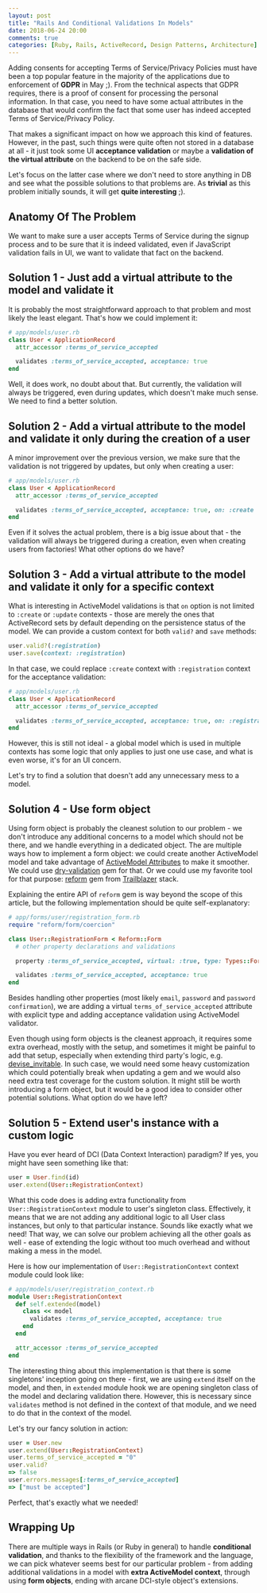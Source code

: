 ```yaml
---
layout: post
title: "Rails And Conditional Validations In Models"
date: 2018-06-24 20:00
comments: true
categories: [Ruby, Rails, ActiveRecord, Design Patterns, Architecture]
---
```


Adding consents for accepting Terms of Service/Privacy Policies must have been a top popular feature in the majority of the applications due to enforcement of **GDPR** in May ;). From the technical aspects that GDPR requires, there is a proof of consent for processing the personal information. In that case, you need to have some actual attributes in the database that would confirm the fact that some user has indeed accepted Terms of Service/Privacy Policy.

That makes a significant impact on how we approach this kind of features. However, in the past, such things were quite often not stored in a database at all - it just took some UI **acceptance validation** or maybe a **validation of the virtual attribute** on the backend to be on the safe side.

Let's focus on the latter case where we don't need to store anything in DB and see what the possible solutions to that problems are. As **trivial** as this problem initially sounds, it will get **quite interesting** ;).

<!--more-->

## Anatomy Of The Problem

We want to make sure a user accepts Terms of Service during the signup process and to be sure that it is indeed validated, even if JavaScript validation fails in UI, we want to validate that fact on the backend.

## Solution 1 - Just add a virtual attribute to the model and validate it

It is probably the most straightforward approach to that problem and most likely the least elegant. That's how we could implement it:

``` rb
# app/models/user.rb
class User < ApplicationRecord
  attr_accessor :terms_of_service_accepted

  validates :terms_of_service_accepted, acceptance: true
end
```

Well, it does work, no doubt about that. But currently, the validation will always be triggered, even during updates, which doesn't make much sense. We need to find a better solution.

## Solution 2 - Add a virtual attribute to the model and validate it only during the creation of a user

A minor improvement over the previous version, we make sure that the validation is not triggered by updates, but only when creating a user:

``` rb
# app/models/user.rb
class User < ApplicationRecord
  attr_accessor :terms_of_service_accepted

  validates :terms_of_service_accepted, acceptance: true, on: :create
end
```

Even if it solves the actual problem, there is a big issue about that - the validation will always be triggered during a creation, even when creating users from factories! What other options do we have?

## Solution 3 - Add a virtual attribute to the model and validate it only for a specific context

What is interesting in ActiveModel validations is that `on` option is not limited to `:create` or `:update` contexts - those are merely the ones that ActiveRecord sets by default depending on the persistence status of the model. We can provide a custom context for both `valid?` and `save` methods:

``` rb
user.valid?(:registration)
user.save(context: :registration)
```

In that case, we could replace `:create` context with `:registration` context for the acceptance validation:

``` rb
# app/models/user.rb
class User < ApplicationRecord
  attr_accessor :terms_of_service_accepted

  validates :terms_of_service_accepted, acceptance: true, on: :registration
end
```

However, this is still not ideal - a global model which is used in multiple contexts has some logic that only applies to just one use case, and what is even worse, it's for an UI concern.

Let's try to find a solution that doesn't add any unnecessary mess to a model.

## Solution 4 - Use form object

Using form object is probably the cleanest solution to our problem - we don't introduce any additional concerns to a model which should not be there, and we handle everything in a dedicated object. The are multiple ways how to implement a form object: we could create another ActiveModel model and take advantage of [ActiveModel Attributes](https://github.com/Azdaroth/active_model_attributes) to make it smoother. We could use [dry-validation](http://dry-rb.org/gems/dry-validation/basics/working-with-schemas/) gem for that. Or we could use my favorite tool for that purpose: [reform](https://github.com/trailblazer/reform) gem from [Trailblazer](http://trailblazer.to) stack.

Explaining the entire API of `reform` gem is way beyond the scope of this article, but the following implementation should be quite self-explanatory:

``` rb
# app/forms/user/registration_form.rb
require "reform/form/coercion"

class User::RegistrationForm < Reform::Form
  # other property declarations and validations

  property :terms_of_service_accepted, virtual: :true, type: Types::Form::Boolean

  validates :terms_of_service_accepted, acceptance: true
end
```

Besides handling other properties (most likely `email`, `password` and `password confirmation`), we are adding a virtual `terms_of_service_accepted` attribute with explicit type and adding acceptance validation using ActiveModel validator.

Even though using form objects is the cleanest approach, it requires some extra overhead, mostly with the setup, and sometimes it might be painful to add that setup, especially when extending third party's logic, e.g. [devise_invitable](https://github.com/scambra/devise_invitable). In such case, we would need some heavy customization which could potentially break when updating a gem and we would also need extra test coverage for the custom solution. It might still be worth introducing a form object, but it would be a good idea to consider other potential solutions. What option do we have left?

## Solution 5 - Extend user's instance with a custom logic

Have you ever heard of DCI (Data Context Interaction) paradigm? If yes, you might have seen something like that:

``` rb
user = User.find(id)
user.extend(User::RegistrationContext)
```

What this code does is adding extra functionality from `User::RegistrationContext` module to user's singleton class. Effectively, it means that we are not adding any additional logic to all User class instances, but only to that particular instance. Sounds like exactly what we need! That way, we can solve our problem achieving all the other goals as well - ease of extending the logic without too much overhead and without making a mess in the model.

Here is how our implementation of `User::RegistrationContext` context module could look like:

``` rb
# app/models/user/registration_context.rb
module User::RegistrationContext
  def self.extended(model)
    class << model
      validates :terms_of_service_accepted, acceptance: true
    end
  end

  attr_accessor :terms_of_service_accepted
end
```

The interesting thing about this implementation is that there is some singletons' inception going on there - first, we are using `extend` itself on the model, and then, in `extended` module hook we are opening singleton class of the model and declaring validation there. However, this is necessary since `validates` method is not defined in the context of that module, and we need to do that in the context of the model.

Let's try our fancy solution in action:

``` rb
user = User.new
user.extend(User::RegistrationContext)
user.terms_of_service_accepted = "0"
user.valid?
=> false
user.errors.messages[:terms_of_service_accepted]
=> ["must be accepted"]
```

Perfect, that's exactly what we needed!

## Wrapping Up

There are multiple ways in Rails (or Ruby in general) to handle **conditional validation**, and thanks to the flexibility of the framework and the language, we can pick whatever seems best for our particular problem - from adding additional validations in a model with **extra ActiveModel context**, through using **form objects**, ending with arcane DCI-style object's extensions.
